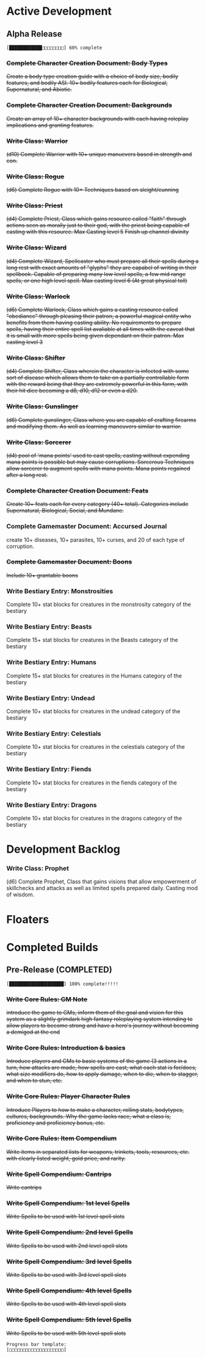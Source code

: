 # Active Development

## Alpha Release
```[████████████□□□□□□□□] 60% complete```

### ~~Complete Character Creation Document: Body Types~~
~~Create a body type creation guide with a choice of body size, bodily features,
and bodily ASI. 10+ bodily features each for Biological, Supernatural, and 
Abiotic.~~

### ~~Complete Character Creation Document: Backgrounds~~
~~Create an array of 10+ character backgrounds with each having roleplay 
implications and granting features.~~

### ~~Write Class: Warrior~~
~~(d10) Complete Warrior with 10+ unique manuevers based in strength and con.~~

### ~~Write Class: Rogue~~
~~(d6) Complete Rogue with 10+ Techniques based on sleight/cunning~~

### ~~Write Class: Priest~~
~~(d4) Complete Priest, Class which gains resource called "faith" through actions 
seen as morally just to their god, with the priest being capable of casting with
this resource. Max Casting level 5~~
~~Finish up channel divinity~~ 

### ~~Write Class: Wizard~~
~~(d4) Complete Wizard, Spellcaster who must prepare all their spells during a 
long rest with exact amounts of "glyphs" they are capabel of writing in their
spellbook. Capable of preparing many low level spells, a few mid range spells,
or one high level spell. Max casting level 6 (At great physical toll)~~

### ~~Write Class: Warlock~~
~~(d6) Complete Warlock, Class which gains a casting resource called "obediance"
through pleasing their patron, a powerful magical entity who benefits from them 
having casting ability. No requirements to prepare spells, having
their entire spell list avaliable at all times with the caveat that it is small
with more spells being given dependant on their patron. Max casting level 3~~

### ~~Write Class: Shifter~~
~~(d4) Complete Shifter, Class wherein the character is infected with some sort of
disease which allows them to take on a partially controllable form with the
reward being that they are extremely powerful in this form, with their hit dice
becoming a d8, d10, d12 or even a d20.~~

### ~~Write Class: Gunslinger~~
~~(d6) Complete gunslinger, Class where you are capable of crafting firearms and
modifying them. As well as learning maneuvers similar to warrior.~~

### ~~Write Class: Sorcerer~~
~~(d4) pool of 'mana points' used to cast spells, casting without expending mana
points is possible but may cause corruptions. Sorcerous Techniques allow 
sorcerer to augment spells with mana points. Mana points regained after a long
rest.~~

### ~~Complete Character Creation Document: Feats~~
~~Create 10+ feats each for every category (40+ total). Categories include 
Supernatural, Biological, Social, and Mundane.~~ 

### Complete Gamemaster Document: Accursed Journal
create 10+ diseases, 10+ parasites, 10+ curses, and 20 of each type of 
corruption. 

### ~~Complete Gamemaster Document: Boons~~
~~Include 10+ grantable boons~~

### Write Bestiary Entry: Monstrosities
Complete 10+ stat blocks for creatures in the monstrosity category of the 
bestiary

### Write Bestiary Entry: Beasts
Complete 15+ stat blocks for creatures in the Beasts category of the 
bestiary

### Write Bestiary Entry: Humans
Complete 15+ stat blocks for creatures in the Humans category of the 
bestiary

### Write Bestiary Entry: Undead
Complete 10+ stat blocks for creatures in the undead category of the 
bestiary

### Write Bestiary Entry: Celestials
Complete 10+ stat blocks for creatures in the celestials category of the 
bestiary

### Write Bestiary Entry: Fiends
Complete 10+ stat blocks for creatures in the fiends category of the 
bestiary

### Write Bestiary Entry: Dragons
Complete 10+ stat blocks for creatures in the dragons category of the 
bestiary


# Development Backlog
### Write Class: Prophet
(d6) Complete Prophet, Class that gains visions that allow empowerment of 
skillchecks and attacks as well as limited spells prepared daily. Casting mod
of wisdom.

# Floaters


# Completed Builds

## Pre-Release (COMPLETED) 
```[████████████████████] 100% complete!!!!!``` 

### ~~Write Core Rules: GM Note~~
~~introduce the game to GMs, inform them of the goal and vision for this system as
a slightly grimdark high fantasy roleplaying system intending to allow players
to become strong and have a hero's journey without becoming a demigod at the end~~

### ~~Write Core Rules: Introduction & basics~~
~~Introduce players and GMs to basic systems of the game (3 actions in a turn, 
how attacks are made, how spells are cast, what each stat is for/does, what
size modifiers do, how to apply damage, when to die, when to stagger, and when
to stun, etc.~~

### ~~Write Core Rules: Player Character Rules~~
~~Introduce Players to how to make a character, rolling stats, bodytypes,
cultures, backgrounds. Why the game lacks race, what a class is, proficiency
and proficiency bonus, etc.~~

### ~~Write Core Rules: Item Compendium~~
~~Write items in separated lists for weapons, trinkets, tools, resources, etc. 
with clearly listed weight, gold price, and rarity.~~

### ~~Write Spell Compendium: Cantrips~~
~~Write cantrips~~

### ~~Write Spell Compendium: 1st level Spells~~
~~Write Spells to be used with 1st level spell slots~~

### ~~Write Spell Compendium: 2nd level Spells~~
~~Write Spells to be used with 2nd level spell slots~~

### ~~Write Spell Compendium: 3rd level Spells~~
~~Write Spells to be used with 3rd level spell slots~~

### ~~Write Spell Compendium: 4th level Spells~~
~~Write Spells to be used with 4th level spell slots~~

### ~~Write Spell Compendium: 5th level Spells~~
~~Write Spells to be used with 5th level spell slots~~


```
Progress bar template:
[□□□□□□□□□□□□□□□□□□□□]
```